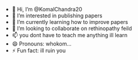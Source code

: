 - 👋 Hi, I’m @KomalChandra20
- 👀 I’m interested in publishing papers
- 🌱 I’m currently learning how to improve papers
- 💞️ I’m looking to collaborate on rethinopathy feild
- 📫 you dont have to teach me anything ill learn
- 😄 Pronouns: whokom...
- ⚡ Fun fact: ill ruin you

<!---
KomalChandra20/KomalChandra20 is a ✨ special ✨ repository because its `README.md` (this file) appears on your GitHub profile.
You can click the Preview link to take a look at your changes.
--->
